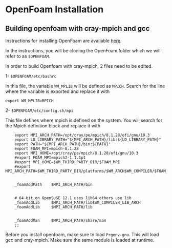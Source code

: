 OpenFoam Installation 
=====================


Building openfoam with cray-mpich and gcc 
---------------------------------

Instructions for installing OpenFoam are available [here](https://openfoam.org/download/source/).

In the instructions, you will be cloning the OpenFoam folder which we will refer to as `$OPENFOAM`.

In order to build Openfoam with cray-mpich, 2 files need to be edited.

1- `$OPENFOAM/etc/bashrc`

In this file, the variable `WM_MPLIB` will be defined as `MPICH`. 
Search for the line where the variable is exported and replace it with 

```
export WM_MPLIB=MPICH
```

2- `$OPENFOAM/etc/config.sh/mpi`

This file defines where mpich is defined on the system. 
You will search for the Mpich definition block and replace it with 

```
    export MPI_ARCH_PATH=/opt/cray/pe/mpich/8.1.28/ofi/gnu/10.3
    export LD_LIBRARY_PATH="${MPI_ARCH_PATH}/lib:${LD_LIBRARY_PATH}"
    export PATH="${MPI_ARCH_PATH}/bin:${PATH}"
    export FOAM_MPI=mpich-8.1.28
    export MPI_HOME=/opt/cray/pe/mpich/8.1.28/ofi/gnu/10.3
    #export FOAM_MPI=mpich2-1.1.1p1
    #export MPI_HOME=$WM_THIRD_PARTY_DIR/$FOAM_MPI
    #export MPI_ARCH_PATH=$WM_THIRD_PARTY_DIR/platforms/$WM_ARCH$WM_COMPILER/$FOAM_MPI


    _foamAddPath    $MPI_ARCH_PATH/bin


    # 64-bit on OpenSuSE 12.1 uses lib64 others use lib
    _foamAddLib     $MPI_ARCH_PATH/lib$WM_COMPILER_LIB_ARCH
    _foamAddLib     $MPI_ARCH_PATH/lib


    _foamAddMan     $MPI_ARCH_PATH/share/man
    ;;
```

Before you install openfoam, make sure to load `Prgenv-gnu`.
This will load gcc and cray-mpich. 
Make sure the same module is loaded at runtime.


